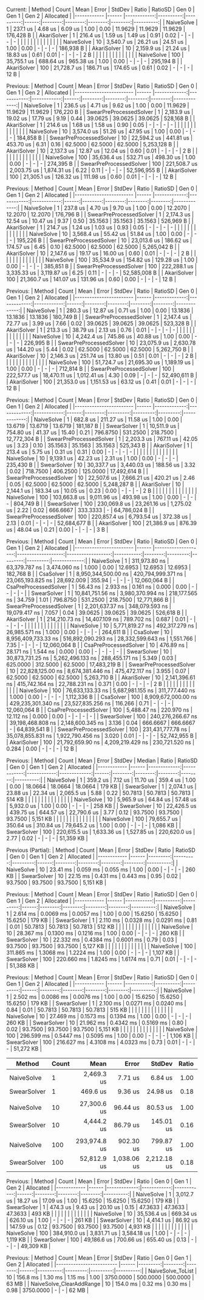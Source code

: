 Current:
|      Method | Count |        Mean |     Error |    StdDev | Ratio | RatioSD |   Gen 0 |   Gen 1 |   Gen 2 | Allocated |
|------------ |------ |------------:|----------:|----------:|------:|--------:|--------:|--------:|--------:|----------:|
|  NaiveSolve |     1 |    237.1 us |   4.68 us |   6.09 us |  1.00 |    0.00 | 11.9629 | 11.9629 | 11.9629 | 176,428 B |
| AkariSolver |     1 |    216.4 us |   1.59 us |   1.49 us |  0.91 |    0.02 |       - |       - |       - |         - |
|             |       |             |           |           |       |         |         |         |         |           |
|  NaiveSolve |    10 |  3,540.7 us |  26.21 us |  24.51 us |  1.00 |    0.00 |       - |       - |       - | 186,938 B |
| AkariSolver |    10 |  2,159.9 us |  21.24 us |  18.83 us |  0.61 |    0.01 |       - |       - |       - |       2 B |
|             |       |             |           |           |       |         |         |         |         |           |
|  NaiveSolve |   100 | 35,755.1 us | 688.64 us | 965.38 us |  1.00 |    0.00 |       - |       - |       - | 295,194 B |
| AkariSolver |   100 | 21,728.7 us | 186.71 us | 174.65 us |  0.61 |    0.02 |       - |       - |       - |      12 B |

Previous:
|                  Method | Count |         Mean |       Error |      StdDev | Ratio | RatioSD |   Gen 0 |   Gen 1 |   Gen 2 |    Allocated |
|------------------------ |------ |-------------:|------------:|------------:|------:|--------:|--------:|--------:|--------:|-------------:|
|              NaiveSolve |     1 |     236.5 us |     4.71 us |     9.62 us |  1.00 |    0.00 | 11.9629 | 11.9629 | 11.9629 |    176,220 B |
| SwearPreProcessedSolver |     1 |   2,183.9 us |    19.02 us |    17.79 us |  9.19 |    0.44 | 39.0625 | 39.0625 | 39.0625 |    528,168 B |
|             AkariSolver |     1 |     214.6 us |     1.68 us |     1.58 us |  0.90 |    0.05 |       - |       - |       - |            - |
|                         |       |              |             |             |       |         |         |         |         |              |
|              NaiveSolve |    10 |   3,574.0 us |    51.26 us |    47.95 us |  1.00 |    0.00 |       - |       - |       - |    184,858 B |
| SwearPreProcessedSolver |    10 |  22,594.2 us |   441.81 us |   453.70 us |  6.31 |    0.16 | 62.5000 | 62.5000 | 62.5000 |  5,253,128 B |
|             AkariSolver |    10 |   2,137.3 us |    12.87 us |    12.04 us |  0.60 |    0.01 |       - |       - |       - |          2 B |
|                         |       |              |             |             |       |         |         |         |         |              |
|              NaiveSolve |   100 |  35,636.4 us |   532.71 us |   498.30 us |  1.00 |    0.00 |       - |       - |       - |    274,395 B |
| SwearPreProcessedSolver |   100 | 221,508.7 us | 2,003.75 us | 1,874.31 us |  6.22 |    0.11 |       - |       - |       - | 52,596,955 B |
|             AkariSolver |   100 |  21,305.1 us |   126.32 us |   111.98 us |  0.60 |    0.01 |       - |       - |       - |         12 B |

Previous:
|                  Method | Count |         Mean |       Error |      StdDev | Ratio | RatioSD |   Gen 0 |   Gen 1 |   Gen 2 |    Allocated |
|------------------------ |------ |-------------:|------------:|------------:|------:|--------:|--------:|--------:|--------:|-------------:|
|              NaiveSolve |     1 |     237.8 us |     4.70 us |     9.70 us |  1.00 |    0.00 | 12.2070 | 12.2070 | 12.2070 |    176,796 B |
| SwearPreProcessedSolver |     1 |   2,174.3 us |    12.54 us |    10.47 us |  9.37 |    0.50 | 35.1563 | 35.1563 | 35.1563 |    526,969 B |
|             AkariSolver |     1 |     214.7 us |     1.24 us |     1.03 us |  0.93 |    0.05 |       - |       - |       - |            - |
|                         |       |              |             |             |       |         |         |         |         |              |
|              NaiveSolve |    10 |   3,568.4 us |    55.42 us |    51.84 us |  1.00 |    0.00 |       - |       - |       - |    195,226 B |
| SwearPreProcessedSolver |    10 |  23,013.6 us |   186.62 us |   174.57 us |  6.45 |    0.10 | 62.5000 | 62.5000 | 62.5000 |  5,265,042 B |
|             AkariSolver |    10 |   2,147.6 us |    19.17 us |    16.00 us |  0.60 |    0.01 |       - |       - |       - |          2 B |
|                         |       |              |             |             |       |         |         |         |         |              |
|              NaiveSolve |   100 |  35,534.9 us |   154.82 us |   129.28 us |  1.00 |    0.00 |       - |       - |       - |    385,851 B |
| SwearPreProcessedSolver |   100 | 222,288.1 us | 3,335.33 us | 3,119.87 us |  6.25 |    0.11 |       - |       - |       - | 52,585,008 B |
|             AkariSolver |   100 |  21,360.7 us |   141.07 us |   131.96 us |  0.60 |    0.00 |       - |       - |       - |         12 B |

Previous:
|                  Method | Count |         Mean |        Error |      StdDev | Ratio | RatioSD |   Gen 0 |   Gen 1 |   Gen 2 |    Allocated |
|------------------------ |------ |-------------:|-------------:|------------:|------:|--------:|--------:|--------:|--------:|-------------:|
|              NaiveSolve |     1 |     280.3 us |     12.87 us |     0.71 us |  1.00 |    0.00 | 13.1836 | 13.1836 | 13.1836 |    180,749 B |
| SwearPreProcessedSolver |     1 |   2,147.4 us |     72.77 us |     3.99 us |  7.66 |    0.02 | 39.0625 | 39.0625 | 39.0625 |    523,328 B |
|             AkariSolver |     1 |     213.3 us |     38.79 us |     2.13 us |  0.76 |    0.01 |       - |       - |       - |            - |
|                         |       |              |              |             |       |         |         |         |         |              |
|              NaiveSolve |    10 |   4,242.4 us |    745.86 us |    40.88 us |  1.00 |    0.00 |       - |       - |       - |    226,995 B |
| SwearPreProcessedSolver |    10 |  23,075.9 us |  2,630.78 us |   144.20 us |  5.44 |    0.02 | 62.5000 | 62.5000 | 62.5000 |  5,262,750 B |
|             AkariSolver |    10 |   2,146.3 us |    251.74 us |    13.80 us |  0.51 |    0.01 |       - |       - |       - |          2 B |
|                         |       |              |              |             |       |         |         |         |         |              |
|              NaiveSolve |   100 |  51,724.7 us | 21,695.30 us | 1,189.19 us |  1.00 |    0.00 |       - |       - |       - |    712,814 B |
| SwearPreProcessedSolver |   100 | 222,577.7 us | 18,470.11 us | 1,012.41 us |  4.30 |    0.09 |       - |       - |       - | 52,490,611 B |
|             AkariSolver |   100 |  21,353.0 us |  1,151.53 us |    63.12 us |  0.41 |    0.01 |       - |       - |       - |         12 B |

Previous:
|                  Method | Count |         Mean |        Error |      StdDev | Ratio | RatioSD |    Gen 0 |    Gen 1 |    Gen 2 |    Allocated |
|------------------------ |------ |-------------:|-------------:|------------:|------:|--------:|---------:|---------:|---------:|-------------:|
|              NaiveSolve |     1 |     682.8 us |    211.27 us |    11.58 us |  1.00 |    0.00 |  13.6719 |  13.6719 |  13.6719 |    181,187 B |
|             SwearSolver |     1 |  10,511.9 us |    754.80 us |    41.37 us | 15.40 |    0.21 | 796.8750 | 531.2500 | 218.7500 | 12,772,304 B |
| SwearPreProcessedSolver |     1 |   2,203.3 us |    767.11 us |    42.05 us |  3.23 |    0.10 |  35.1563 |  35.1563 |  35.1563 |    525,343 B |
|             AkariSolver |     1 |     213.4 us |      5.75 us |     0.31 us |  0.31 |    0.00 |        - |        - |        - |            - |
|                         |       |              |              |             |       |         |          |          |          |              |
|              NaiveSolve |    10 |   9,139.1 us |     42.23 us |     2.31 us |  1.00 |    0.00 |        - |        - |        - |    235,430 B |
|             SwearSolver |    10 |  30,337.7 us |  3,440.03 us |   188.56 us |  3.32 |    0.02 | 718.7500 | 406.2500 | 125.0000 | 17,492,614 B |
| SwearPreProcessedSolver |    10 |  22,507.6 us |  7,666.21 us |   420.21 us |  2.46 |    0.05 |  62.5000 |  62.5000 |  62.5000 |  5,248,287 B |
|             AkariSolver |    10 |   2,144.1 us |    183.34 us |    10.05 us |  0.23 |    0.00 |        - |        - |        - |          2 B |
|                         |       |              |              |             |       |         |          |          |          |              |
|              NaiveSolve |   100 | 103,663.8 us |  9,011.96 us |   493.98 us |  1.00 |    0.00 |        - |        - |        - |    804,749 B |
|             SwearSolver |   100 | 230,069.8 us | 23,261.16 us | 1,275.02 us |  2.22 |    0.02 | 666.6667 | 333.3333 |        - | 64,786,024 B |
| SwearPreProcessedSolver |   100 | 220,857.4 us |  6,793.54 us |   372.38 us |  2.13 |    0.01 |        - |        - |        - | 52,684,677 B |
|             AkariSolver |   100 |  21,386.9 us |    876.39 us |    48.04 us |  0.21 |    0.00 |        - |        - |        - |          3 B |

Previous:
|                  Method | Count |                Mean |              Error |            StdDev |      Ratio | RatioSD |    Gen 0 |    Gen 1 |    Gen 2 |    Allocated |
|------------------------ |------ |--------------------:|-------------------:|------------------:|-----------:|--------:|---------:|---------:|---------:|-------------:|
|              NaiveSolve |     1 |       311,973.80 ns |      63,379.787 ns |      3,474.060 ns |      1.000 |    0.00 |  12.6953 |  12.6953 |  12.6953 |    182,768 B |
|               CsaSolver |     1 | 8,950,344,500.00 ns | 420,794,999.371 ns | 23,065,193.825 ns | 28,692.009 |  355.94 |        - |        - |        - | 12,060,064 B |
|   CsaPreProcessedSolver |     1 |            56.43 ns |           2.933 ns |          0.161 ns |      0.000 |    0.00 |        - |        - |        - |            - |
|             SwearSolver |     1 |    10,841,751.56 ns |   3,980,370.994 ns |    218,177.565 ns |     34.759 |    1.01 | 796.8750 | 531.2500 | 218.7500 | 12,771,866 B |
| SwearPreProcessedSolver |     1 |     2,201,637.37 ns |     348,079.593 ns |     19,079.417 ns |      7.057 |    0.04 |  39.0625 |  39.0625 |  39.0625 |    526,618 B |
|             AkariSolver |     1 |       214,210.73 ns |      14,407.109 ns |        789.702 ns |      0.687 |    0.01 |        - |        - |        - |            - |
|                         |       |                     |                    |                   |            |         |          |          |          |              |
|              NaiveSolve |    10 |     5,771,819.27 ns |     492,317.279 ns |     26,985.571 ns |      1.000 |    0.00 |        - |        - |        - |    264,611 B |
|               CsaSolver |    10 | 8,956,409,733.33 ns | 516,892,090.293 ns | 28,332,599.643 ns |  1,551.766 |    7.35 |        - |        - |        - | 12,060,064 B |
|   CsaPreProcessedSolver |    10 |           476.89 ns |          28.171 ns |          1.544 ns |      0.000 |    0.00 |        - |        - |        - |            - |
|             SwearSolver |    10 |    30,873,731.25 ns |   5,262,496.133 ns |    288,455.171 ns |      5.349 |    0.03 | 625.0000 | 312.5000 |  62.5000 | 17,483,219 B |
| SwearPreProcessedSolver |    10 |    22,828,125.00 ns |   8,674,381.446 ns |    475,472.117 ns |      3.955 |    0.07 |  62.5000 |  62.5000 |  62.5000 |  5,263,710 B |
|             AkariSolver |    10 |     2,141,396.61 ns |     415,742.164 ns |     22,788.231 ns |      0.371 |    0.00 |        - |        - |        - |          2 B |
|                         |       |                     |                    |                   |            |         |          |          |          |              |
|              NaiveSolve |   100 |    76,633,133.33 ns |   5,687,981.155 ns |    311,777.440 ns |      1.000 |    0.00 |        - |        - |        - |  1,112,336 B |
|               CsaSolver |   100 | 8,909,672,000.00 ns | 429,235,301.340 ns | 23,527,835.256 ns |    116.266 |    0.71 |        - |        - |        - | 12,060,064 B |
|   CsaPreProcessedSolver |   100 |         5,488.47 ns |         220.970 ns |         12.112 ns |      0.000 |    0.00 |        - |        - |        - |            - |
|             SwearSolver |   100 |   240,276,266.67 ns |  39,198,468.808 ns |  2,148,600.345 ns |      3.136 |    0.04 | 666.6667 | 666.6667 |        - | 64,839,541 B |
| SwearPreProcessedSolver |   100 |   231,431,777.78 ns |  35,078,855.831 ns |  1,922,790.456 ns |      3.020 |    0.01 |        - |        - |        - | 52,742,955 B |
|             AkariSolver |   100 |    21,792,659.90 ns |   4,209,219.429 ns |    230,721.520 ns |      0.284 |    0.00 |        - |        - |        - |         12 B |

Previous:
|      Method | Count |         Mean |       Error |      StdDev |       Median | Ratio | RatioSD |   Gen 0 |   Gen 1 |   Gen 2 | Allocated |
|------------ |------ |-------------:|------------:|------------:|-------------:|------:|--------:|--------:|--------:|--------:|----------:|
|  NaiveSolve |     1 |     359.2 us |     7.12 us |    11.70 us |     359.4 us |  1.00 |    0.00 | 18.0664 | 18.0664 | 18.0664 |    179 KB |
| SwearSolver |     1 |   2,074.1 us |    23.88 us |    22.34 us |   2,065.5 us |  5.88 |    0.22 | 50.7813 | 50.7813 | 50.7813 |    514 KB |
|             |       |              |             |             |              |       |         |         |         |         |           |
|  NaiveSolve |    10 |   5,965.9 us |    64.84 us |    57.48 us |   5,932.0 us |  1.00 |    0.00 |       - |       - |       - |    258 KB |
| SwearSolver |    10 |  22,426.5 us |   439.75 us |   644.57 us |  22,790.6 us |  3.77 |    0.12 | 93.7500 | 93.7500 | 93.7500 |  5,151 KB |
|             |       |              |             |             |              |       |         |         |         |         |           |
|  NaiveSolve |   100 |  79,655.7 us |   350.64 us |   310.84 us |  79,645.2 us |  1.00 |    0.00 |       - |       - |       - |  1,086 KB |
| SwearSolver |   100 | 220,615.5 us | 1,633.36 us | 1,527.85 us | 220,620.0 us |  2.77 |    0.02 |       - |       - |       - | 51,359 KB |

Previous (Partial):
|      Method | Count |     Mean |    Error |   StdDev | Ratio | RatioSD |   Gen 0 |   Gen 1 |   Gen 2 | Allocated |
|------------ |------ |---------:|---------:|---------:|------:|--------:|--------:|--------:|--------:|----------:|
|  NaiveSolve |    10 | 23.41 ms | 0.059 ms | 0.055 ms |  1.00 |    0.00 |       - |       - |       - |    260 KB |
| SwearSolver |    10 | 22.15 ms | 0.431 ms | 0.443 ms |  0.95 |    0.02 | 93.7500 | 93.7500 | 93.7500 |  5,151 KB |

Previous:
|      Method | Count |       Mean |     Error |    StdDev | Ratio | RatioSD |   Gen 0 |   Gen 1 |   Gen 2 | Allocated |
|------------ |------ |-----------:|----------:|----------:|------:|--------:|--------:|--------:|--------:|----------:|
|  NaiveSolve |     1 |   2.614 ms | 0.0069 ms | 0.0057 ms |  1.00 |    0.00 | 15.6250 | 15.6250 | 15.6250 |    179 KB |
| SwearSolver |     1 |   2.110 ms | 0.0328 ms | 0.0291 ms |  0.81 |    0.01 | 50.7813 | 50.7813 | 50.7813 |    512 KB |
|             |       |            |           |           |       |         |         |         |         |           |
|  NaiveSolve |    10 |  28.367 ms | 0.1300 ms | 0.1216 ms |  1.00 |    0.00 |       - |       - |       - |    260 KB |
| SwearSolver |    10 |  22.332 ms | 0.4384 ms | 0.6001 ms |  0.79 |    0.03 | 93.7500 | 93.7500 | 93.7500 |  5,127 KB |
|             |       |            |           |           |       |         |         |         |         |           |
|  NaiveSolve |   100 | 311.865 ms | 1.3068 ms | 1.2224 ms |  1.00 |    0.00 |       - |       - |       - |  1,107 KB |
| SwearSolver |   100 | 220.660 ms | 1.8245 ms | 1.6174 ms |  0.71 |    0.01 |       - |       - |       - | 51,388 KB |

Previous:
|      Method | Count |       Mean |     Error |    StdDev | Ratio | RatioSD |   Gen 0 |   Gen 1 |   Gen 2 | Allocated |
|------------ |------ |-----------:|----------:|----------:|------:|--------:|--------:|--------:|--------:|----------:|
|  NaiveSolve |     1 |   2.502 ms | 0.0086 ms | 0.0076 ms |  1.00 |    0.00 | 15.6250 | 15.6250 | 15.6250 |    179 KB |
| SwearSolver |     1 |   2.100 ms | 0.0271 ms | 0.0240 ms |  0.84 |    0.01 | 50.7813 | 50.7813 | 50.7813 |    515 KB |
|             |       |            |           |           |       |         |         |         |         |           |
|  NaiveSolve |    10 |  27.469 ms | 0.1573 ms | 0.1394 ms |  1.00 |    0.00 |       - |       - |       - |    260 KB |
| SwearSolver |    10 |  21.962 ms | 0.4342 ms | 0.5169 ms |  0.80 |    0.02 | 93.7500 | 93.7500 | 93.7500 |  5,151 KB |
|             |       |            |           |           |       |         |         |         |         |           |
|  NaiveSolve |   100 | 296.599 ms | 0.5447 ms | 0.5095 ms |  1.00 |    0.00 |       - |       - |       - |  1,106 KB |
| SwearSolver |   100 | 216.627 ms | 4.3108 ms | 4.0323 ms |  0.73 |    0.01 |       - |       - |       - | 51,272 KB |


|      Method | Count |         Mean |       Error |      StdDev | Ratio |   Gen 0 |   Gen 1 |   Gen 2 | Allocated |
|------------ |------ |-------------:|------------:|------------:|------:|--------:|--------:|--------:|----------:|
|  NaiveSolve |     1 |   2,469.3 us |     7.71 us |     6.84 us |  1.00 | 15.6250 | 15.6250 | 15.6250 |    178 KB |
| SwearSolver |     1 |     469.6 us |     9.36 us |    24.98 us |  0.18 | 46.8750 | 46.8750 | 46.8750 |    493 KB |
|             |       |              |             |             |       |         |         |         |           |
|  NaiveSolve |    10 |  27,300.6 us |    96.44 us |    80.53 us |  1.00 |       - |       - |       - |    258 KB |
| SwearSolver |    10 |   4,444.2 us |    86.79 us |   145.01 us |  0.16 | 93.7500 | 93.7500 | 93.7500 |  4,931 KB |
|             |       |              |             |             |       |         |         |         |           |
|  NaiveSolve |   100 | 293,974.8 us |   902.30 us |   799.87 us |  1.00 |       - |       - |       - |  1,080 KB |
| SwearSolver |   100 |  52,812.9 us | 1,038.06 us | 2,212.18 us |  0.18 |       - |       - |       - | 49,309 KB |

Previous:
|      Method | Count |         Mean |       Error |      StdDev | Ratio |   Gen 0 |   Gen 1 |   Gen 2 | Allocated |
|------------ |------ |-------------:|------------:|------------:|------:|--------:|--------:|--------:|----------:|
|  NaiveSolve |     1 |   3,012.7 us |    18.27 us |    17.09 us |  1.00 | 15.6250 | 15.6250 | 15.6250 |    179 KB |
| SwearSolver |     1 |     474.3 us |     9.43 us |    20.10 us |  0.15 | 47.3633 | 47.3633 | 47.3633 |    493 KB |
|             |       |              |             |             |       |         |         |         |           |
|  NaiveSolve |    10 |  35,536.4 us |   669.34 us |   626.10 us |  1.00 |       - |       - |       - |    261 KB |
| SwearSolver |    10 |   4,414.1 us |    86.92 us |   147.59 us |  0.12 | 93.7500 | 93.7500 | 93.7500 |  4,931 KB |
|             |       |              |             |             |       |         |         |         |           |
|  NaiveSolve |   100 | 384,910.0 us | 3,831.71 us | 3,584.18 us |  1.00 |       - |       - |       - |  1,119 KB |
| SwearSolver |   100 |  49,186.6 us |   700.66 us |   655.40 us |  0.13 |       - |       - |       - | 49,309 KB |

Previous:
|                   Method | Count |     Mean |   Error |  StdDev | Ratio |     Gen 0 |    Gen 1 |    Gen 2 | Allocated |
|------------------------- |------ |---------:|--------:|--------:|------:|----------:|---------:|---------:|----------:|
|        NaiveSolve_ToList |    10 | 156.8 ms | 1.30 ms | 1.15 ms |  1.00 | 3750.0000 | 500.0000 | 500.0000 |     63 MB |
| NaiveSolve_ClearAddRange |    10 | 154.0 ms | 0.32 ms | 0.30 ms |  0.98 | 3750.0000 |        - |        - |     62 MB |